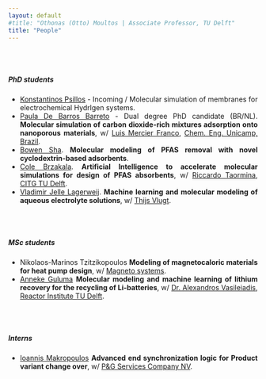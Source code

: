 ```yaml
---
layout: default
#title: "Othonas (Otto) Moultos | Associate Professor, TU Delft"
title: "People"
---
```


<div id="people" class="row">
<div  style="text-align: justify;" class="col-sm-12">
	<br/><br/>
<h5>PhD students</h5>

<section markdown="1">
<!-- - <img src="photos/Mate.jpeg" height= "100" width= "100">  -->

- [Konstantinos Psillos]() - Incoming / Molecular simulation of membranes for electrochemical Hydrlgen systems.
- [Paula De Barros Barreto]() - Dual degree PhD candidate (BR/NL). <strong>Molecular simulation of carbon dioxide-rich mixtures adsorption onto nanoporous materials</strong>, w/ [Luis Mercier Franco](https://portal.edat.unicamp.br/perfil?origem=programas&docente=311804&sigla_unidade=&nome_unidade=&nome_programa=%20Pós-Graduação%20da%20Faculdade%20de%20Engenharia%20Química), [Chem. Eng. Unicamp, Brazil](https://unicamp.br/en/unicamp/faculdade-de-engenharia-quimica/).
- [Bowen Sha](https://www.linkedin.com/mynetwork/grow/). <strong>Molecular modeling of PFAS removal with novel cyclodextrin-based adsorbents</strong>. 
- [Cole Brzakala](https://www.linkedin.com/in/cole-brzakala/). <strong>Artificial Intelligence to accelerate molecular simulations for design of PFAS absorbents</strong>, w/ [Riccardo Taormina](https://www.tudelft.nl/citg/over-faculteit/afdelingen/watermanagement/medewerker/universitair-docent-onderwijzer/dr-riccardo-taormina), [CITG TU Delft](https://www.tudelft.nl/citg). 
- [Vladimir Jelle Lagerweij](https://www.linkedin.com/in/vladimir-jelle-lagerweij-21654021b/?originalSubdomain=nl). <strong>Machine learning and molecular modeling of aqueous electrolyte solutions</strong>, w/ [Thijs Vlugt](https://thijsvlugt.github.io/website/). 

	
<!-- 	In the context of collaboration, I am currently co-supervising:
- [Sebastian Price](https://porelab.no/2020/09/03/wecome-to-sebastian/) ([PoreLab NTNU](https://porelab.no), supervisors [Prof. Signe Kjelstrup](https://www.ntnu.no/ansatte/signe.kjelstrup) and [Dr. Anders Lervik](https://www.ntnu.edu/employees/anders.lervik)) on <strong>Modeling the ultrasound mediated transport of nanoparticles in tissue</strong>. -->

</section>

<!--   -->
<br/><br/>
<h5>MSc students</h5>
<section markdown="1">
 
- Nikolaos-Marinos Tzitzikopoulos <strong>Modeling of magnetocaloric materials for heat pump design</strong>, w/ <a href="https://magneto.systems">Magneto systems</a>.
- [Anneke Guluma](https://www.linkedin.com/in/anneke-guluma-24950330a/?originalSubdomain=nl) <strong>Molecular modeling and machine learning of lithium recovery for the recycling of Li-batteries</strong>, w/ <a href="https://www.linkedin.com/in/alexandros-vasileiadis-32464b67/?originalSubdomain=nl">Dr. Alexandros Vasileiadis</a>, <a href="https://www.tudelft.nl/tnw/zakelijk/faciliteiten/tu-delft-reactor-institute"> Reactor Institute TU Delft</a>.
</section>

<br/><br/>
<h5>Interns</h5>
<section markdown="1">

- [Ioannis Makropoulos]() <strong>Advanced end synchronization logic for Product variant change over</strong>, w/ [P&G Services Company NV](https://us.pg.com).

</section>


<!-- <h5>BSc students</h5>
<section markdown="1">
	
- CSE minor group: T. van Kuik, E. Cerpac, W. Bekkers, S. Lykles, L. Duynkerke, Updating OCTP plugin for LAMMPS.
</section> -->


</div>
</div>

